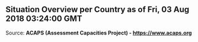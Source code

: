 ## Situation Overview per Country as of Fri, 03 Aug 2018 03:24:00 GMT

Source: **ACAPS (Assessment Capacities Project) - https://www.acaps.org**